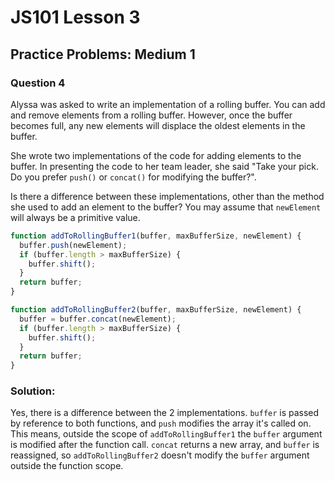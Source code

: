 # JS101 Lesson 3
## Practice Problems: Medium 1
### Question 4

Alyssa was asked to write an implementation of a rolling buffer. You can add and
remove elements from a rolling buffer. However, once the buffer becomes full,
any new elements will displace the oldest elements in the buffer.

She wrote two implementations of the code for adding elements to the buffer. In
presenting the code to her team leader, she said "Take your pick. Do you prefer
`push()` or `concat()` for modifying the buffer?".

Is there a difference between these implementations, other than the method she
used to add an element to the buffer? You may assume that `newElement` will
always be a primitive value.

```js
function addToRollingBuffer1(buffer, maxBufferSize, newElement) {
  buffer.push(newElement);
  if (buffer.length > maxBufferSize) {
    buffer.shift();
  }
  return buffer;
}

function addToRollingBuffer2(buffer, maxBufferSize, newElement) {
  buffer = buffer.concat(newElement);
  if (buffer.length > maxBufferSize) {
    buffer.shift();
  }
  return buffer;
}
```

### Solution:
Yes, there is a difference between the 2 implementations. `buffer` is passed by
reference to both functions, and `push` modifies the array it's called on. This
means, outside the scope of `addToRollingBuffer1` the `buffer` argument is
modified after the function call. `concat` returns a new array, and `buffer` is
reassigned, so `addToRollingBuffer2` doesn't modify the `buffer` argument
outside the function scope.